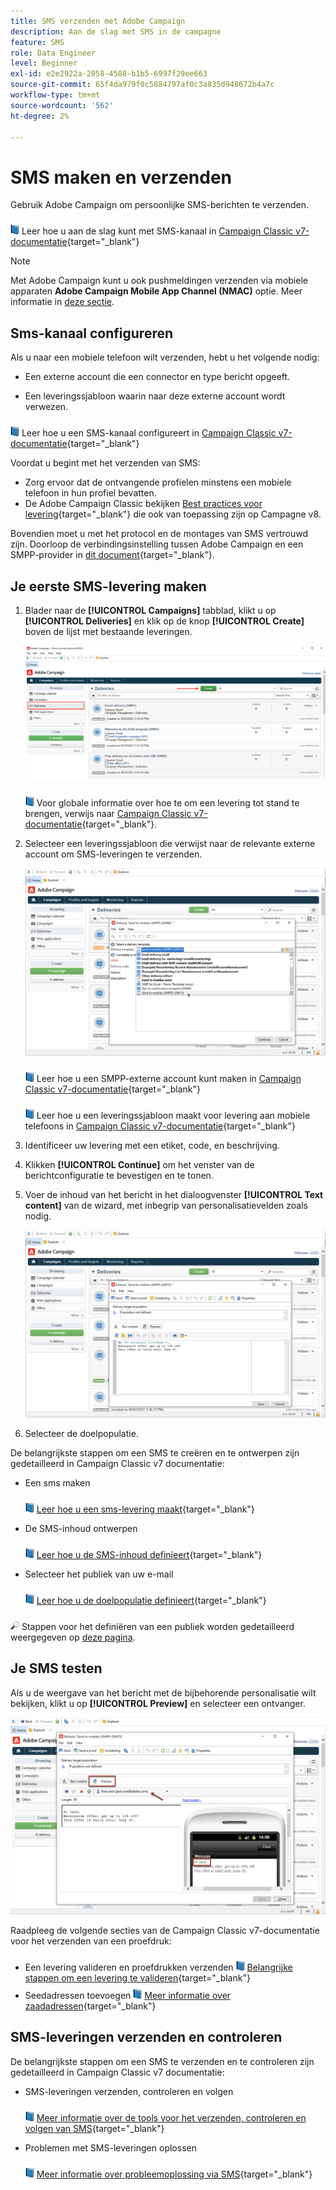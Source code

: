 ```yaml
---
title: SMS verzenden met Adobe Campaign
description: Aan de slag met SMS in de campagne
feature: SMS
role: Data Engineer
level: Beginner
exl-id: e2e2922a-2058-4588-b1b5-6997f29ee663
source-git-commit: 65f4da979f0c5884797af0c3a835d948672b4a7c
workflow-type: tm+mt
source-wordcount: '562'
ht-degree: 2%

---
```


# SMS maken en verzenden

Gebruik Adobe Campaign om persoonlijke SMS-berichten te verzenden.

![](../assets/do-not-localize/book.png) Leer hoe u aan de slag kunt met SMS-kanaal in [Campaign Classic v7-documentatie](https://experienceleague.adobe.com/docs/campaign-classic/using/sending-messages/sending-messages-on-mobiles/sms-channel.html){target="_blank"}

>[!NOTE]
>
>Met Adobe Campaign kunt u ook pushmeldingen verzenden via mobiele apparaten **Adobe Campaign Mobile App Channel (NMAC)** optie. Meer informatie in [deze sectie](push.md).

## Sms-kanaal configureren

Als u naar een mobiele telefoon wilt verzenden, hebt u het volgende nodig:

* Een externe account die een connector en type bericht opgeeft.

* Een leveringssjabloon waarin naar deze externe account wordt verwezen.

![](../assets/do-not-localize/book.png)  Leer hoe u een SMS-kanaal configureert in [Campaign Classic v7-documentatie](https://experienceleague.adobe.com/docs/campaign-classic/using/sending-messages/sending-messages-on-mobiles/sms-set-up.html#sending-messages){target="_blank"}

Voordat u begint met het verzenden van SMS:

* Zorg ervoor dat de ontvangende profielen minstens een mobiele telefoon in hun profiel bevatten.
* De Adobe Campaign Classic bekijken [Best practices voor levering](https://experienceleague.adobe.com/docs/campaign-classic/using/sending-messages/key-steps-when-creating-a-delivery/delivery-bestpractices/delivery-best-practices.html#sending-messages){target="_blank"} die ook van toepassing zijn op Campagne v8.

Bovendien moet u met het protocol en de montages van SMS vertrouwd zijn. Doorloop de verbindingsinstelling tussen Adobe Campaign en een SMPP-provider in [dit document](https://experienceleague.adobe.com/docs/campaign-classic/using/sending-messages/sending-messages-on-mobiles/sms-protocol.html#sending-messages){target="_blank"}.

## Je eerste SMS-levering maken

1. Blader naar de **[!UICONTROL Campaigns]** tabblad, klikt u op **[!UICONTROL Deliveries]** en klik op de knop **[!UICONTROL Create]** boven de lijst met bestaande leveringen.

   ![](assets/delivery_step_1.png)

   ![](../assets/do-not-localize/book.png) Voor globale informatie over hoe te om een levering tot stand te brengen, verwijs naar [Campaign Classic v7-documentatie](https://experienceleague.adobe.com/docs/campaign-classic/using/sending-messages/key-steps-when-creating-a-delivery/steps-about-delivery-creation-steps.html#sending-messages){target="_blank"}.

1. Selecteer een leveringssjabloon die verwijst naar de relevante externe account om SMS-leveringen te verzenden.

   ![](assets/sms-template-list.png)

   ![](../assets/do-not-localize/book.png) Leer hoe u een SMPP-externe account kunt maken in [Campaign Classic v7-documentatie](https://experienceleague.adobe.com/docs/campaign-classic/using/sending-messages/sending-messages-on-mobiles/sms-set-up.html#creating-an-smpp-external-account){target="_blank"}

   ![](../assets/do-not-localize/book.png) Leer hoe u een leveringssjabloon maakt voor levering aan mobiele telefoons in [Campaign Classic v7-documentatie](https://experienceleague.adobe.com/docs/campaign-classic/using/sending-messages/sending-messages-on-mobiles/sms-set-up.html#changing-the-delivery-template){target="_blank"}

1. Identificeer uw levering met een etiket, code, en beschrijving.

1. Klikken **[!UICONTROL Continue]** om het venster van de berichtconfiguratie te bevestigen en te tonen.

1. Voer de inhoud van het bericht in het dialoogvenster **[!UICONTROL Text content]** van de wizard, met inbegrip van personalisatievelden zoals nodig.

   ![](assets/sms-content.png)

1. Selecteer de doelpopulatie.

De belangrijkste stappen om een SMS te creëren en te ontwerpen zijn gedetailleerd in Campaign Classic v7 documentatie:

* Een sms maken

   ![](../assets/do-not-localize/book.png) [Leer hoe u een sms-levering maakt](https://experienceleague.adobe.com/docs/campaign-classic/using/sending-messages/sending-messages-on-mobiles/sms-create.html#sending-messages){target="_blank"}

* De SMS-inhoud ontwerpen

   ![](../assets/do-not-localize/book.png) [Leer hoe u de SMS-inhoud definieert](https://experienceleague.adobe.com/docs/campaign-classic/using/sending-messages/sending-messages-on-mobiles/sms-create.html#defining-the-sms-content){target="_blank"}

* Selecteer het publiek van uw e-mail

   ![](../assets/do-not-localize/book.png) [Leer hoe u de doelpopulatie definieert](https://experienceleague.adobe.com/docs/campaign-classic/using/sending-messages/key-steps-when-creating-a-delivery/steps-defining-the-target-population.html){target="_blank"}

![](../assets/do-not-localize/glass.png) Stappen voor het definiëren van een publiek worden gedetailleerd weergegeven op [deze pagina](../start/audiences.md).

## Je SMS testen

Als u de weergave van het bericht met de bijbehorende personalisatie wilt bekijken, klikt u op **[!UICONTROL Preview]** en selecteer een ontvanger.

![](assets/sms-preview.png)

Raadpleeg de volgende secties van de Campaign Classic v7-documentatie voor het verzenden van een proefdruk:

* Een levering valideren en proefdrukken verzenden
   ![](../assets/do-not-localize/book.png) [Belangrijke stappen om een levering te valideren](https://experienceleague.adobe.com/docs/campaign-classic/using/sending-messages/key-steps-when-creating-a-delivery/steps-validating-the-delivery.html){target="_blank"}
* Seedadressen toevoegen
   ![](../assets/do-not-localize/book.png) [Meer informatie over zaadadressen](https://experienceleague.adobe.com/docs/campaign-classic/using/sending-messages/using-seed-addresses/about-seed-addresses.html){target="_blank"}

## SMS-leveringen verzenden en controleren

De belangrijkste stappen om een SMS te verzenden en te controleren zijn gedetailleerd in Campaign Classic v7 documentatie:

* SMS-leveringen verzenden, controleren en volgen

   ![](../assets/do-not-localize/book.png) [Meer informatie over de tools voor het verzenden, controleren en volgen van SMS](https://experienceleague.adobe.com/docs/campaign-classic/using/sending-messages/sending-messages-on-mobiles/sms-send.html#sending-messages){target="_blank"}

* Problemen met SMS-leveringen oplossen

   ![](../assets/do-not-localize/book.png) [Meer informatie over probleemoplossing via SMS](https://experienceleague.adobe.com/docs/campaign-classic/using/sending-messages/sending-messages-on-mobiles/troubleshooting-sms.html#sending-messages){target="_blank"}
